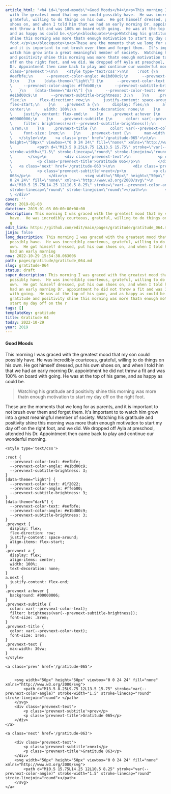 ```yaml
---
article_html: "<h4 id=\"good-moods\">Good Moods</h4>\n<p>This morning I was graced
  with the greatest mood that my son could possibly have.  He was incredibly courteous,
  grateful, willing to do things on his own.  He got himself dressed, put his own
  shoes on, and when I told him that we had an early morning Dr. appointment he did
  not throw a fit and was 100% on board with going.  He was at the top of his game,
  and as happy as could be.</p>\n<blockquote>\n<p>Watching his gratitude and positivity
  shine this morning was more thatn enough motivation to start my day off on the right
  foot.</p>\n</blockquote>\n<p>These are the moments that we long for as parents,
  and it is important to not brush over them and forget them.  It's important to to
  watch him grow into a great meaningful member of society.  Watching his gratitude
  and positivity shine this morning was more thatn enough motivation to start my day
  off on the right foot, and we did. We dropped off Ayla at preschool, attended his
  Dr. Appointment then came back to play and continue our wonderful morning.</p>\n<div
  class='prevnext'>\n\n    <style type='text/css'>\n\n    :root {\n      --prevnext-color-text:
  #eefbfe;\n      --prevnext-color-angle: #e1bd00c9;\n      --prevnext-subtitle-brightness:
  3;\n    }\n    [data-theme=\"light\"] {\n      --prevnext-color-text: #1f2022;\n
  \     --prevnext-color-angle: #ffeb00;\n      --prevnext-subtitle-brightness: 3;\n
  \   }\n    [data-theme=\"dark\"] {\n      --prevnext-color-text: #eefbfe;\n      --prevnext-color-angle:
  #e1bd00c9;\n      --prevnext-subtitle-brightness: 3;\n    }\n    .prevnext {\n      display:
  flex;\n      flex-direction: row;\n      justify-content: space-around;\n      align-items:
  flex-start;\n    }\n    .prevnext a {\n      display: flex;\n      align-items:
  center;\n      width: 100%;\n      text-decoration: none;\n    }\n    a.next {\n
  \     justify-content: flex-end;\n    }\n    .prevnext a:hover {\n      background:
  #00000006;\n    }\n    .prevnext-subtitle {\n      color: var(--prevnext-color-text);\n
  \     filter: brightness(var(--prevnext-subtitle-brightness));\n      font-size:
  .8rem;\n    }\n    .prevnext-title {\n      color: var(--prevnext-color-text);\n
  \     font-size: 1rem;\n    }\n    .prevnext-text {\n      max-width: 30vw;\n    }\n
  \   </style>\n\n    <a class='prev' href='/gratitude-065'>\n\n\n        <svg width=\"50px\"
  height=\"50px\" viewbox=\"0 0 24 24\" fill=\"none\" xmlns=\"http://www.w3.org/2000/svg\">\n
  \           <path d=\"M13.5 8.25L9.75 12L13.5 15.75\" stroke=\"var(--prevnext-color-angle)\"
  stroke-width=\"1.5\" stroke-linecap=\"round\" stroke-linejoin=\"round\"> </path>\n
  \       </svg>\n        <div class='prevnext-text'>\n            <p class='prevnext-subtitle'>prev</p>\n
  \           <p class='prevnext-title'>Gratitude 065</p>\n        </div>\n    </a>\n\n
  \   <a class='next' href='/gratitude-063'>\n\n        <div class='prevnext-text'>\n
  \           <p class='prevnext-subtitle'>next</p>\n            <p class='prevnext-title'>Gratitude
  063</p>\n        </div>\n        <svg width=\"50px\" height=\"50px\" viewbox=\"0
  0 24 24\" fill=\"none\" xmlns=\"http://www.w3.org/2000/svg\">\n            <path
  d=\"M10.5 15.75L14.25 12L10.5 8.25\" stroke=\"var(--prevnext-color-angle)\" stroke-width=\"1.5\"
  stroke-linecap=\"round\" stroke-linejoin=\"round\"></path>\n        </svg>\n    </a>\n
  \ </div>"
cover: ''
date: 2019-01-03
datetime: 2019-01-03 00:00:00+00:00
description: This morning I was graced with the greatest mood that my son could possibly
  have.  He was incredibly courteous, grateful, willing to do things on his own.  He
  g
edit_link: https://github.com/edit/main/pages/gratitude/gratitude_064.md
jinja: false
long_description: This morning I was graced with the greatest mood that my son could
  possibly have.  He was incredibly courteous, grateful, willing to do things on his
  own.  He got himself dressed, put his own shoes on, and when I told him that we
  had an early morning
now: 2022-10-29 15:54:38.063006
path: pages/gratitude/gratitude_064.md
slug: gratitude-064
status: draft
super_description: This morning I was graced with the greatest mood that my son could
  possibly have.  He was incredibly courteous, grateful, willing to do things on his
  own.  He got himself dressed, put his own shoes on, and when I told him that we
  had an early morning Dr. appointment he did not throw a fit and was 100% on board
  with going.  He was at the top of his game, and as happy as could be. Watching his
  gratitude and positivity shine this morning was more thatn enough motivation to
  start my day off on the r
tags: []
templateKey: gratitude
title: Gratitude 64
today: 2022-10-29
year: 2019
---
```


#### Good Moods


This morning I was graced with the greatest mood that my son could possibly have.  He was incredibly courteous, grateful, willing to do things on his own.  He got himself dressed, put his own shoes on, and when I told him that we had an early morning Dr. appointment he did not throw a fit and was 100% on board with going.  He was at the top of his game, and as happy as could be.

>   Watching his gratitude and positivity shine this morning was more thatn enough motivation to start my day off on the right foot.

These are the moments that we long for as parents, and it is important to not brush over them and forget them.  It's important to to watch him grow into a great meaningful member of society.  Watching his gratitude and positivity shine this morning was more thatn enough motivation to start my day off on the right foot, and we did. We dropped off Ayla at preschool, attended his Dr. Appointment then came back to play and continue our wonderful morning.
<div class='prevnext'>

    <style type='text/css'>

    :root {
      --prevnext-color-text: #eefbfe;
      --prevnext-color-angle: #e1bd00c9;
      --prevnext-subtitle-brightness: 3;
    }
    [data-theme="light"] {
      --prevnext-color-text: #1f2022;
      --prevnext-color-angle: #ffeb00;
      --prevnext-subtitle-brightness: 3;
    }
    [data-theme="dark"] {
      --prevnext-color-text: #eefbfe;
      --prevnext-color-angle: #e1bd00c9;
      --prevnext-subtitle-brightness: 3;
    }
    .prevnext {
      display: flex;
      flex-direction: row;
      justify-content: space-around;
      align-items: flex-start;
    }
    .prevnext a {
      display: flex;
      align-items: center;
      width: 100%;
      text-decoration: none;
    }
    a.next {
      justify-content: flex-end;
    }
    .prevnext a:hover {
      background: #00000006;
    }
    .prevnext-subtitle {
      color: var(--prevnext-color-text);
      filter: brightness(var(--prevnext-subtitle-brightness));
      font-size: .8rem;
    }
    .prevnext-title {
      color: var(--prevnext-color-text);
      font-size: 1rem;
    }
    .prevnext-text {
      max-width: 30vw;
    }
    </style>
    
    <a class='prev' href='/gratitude-065'>
    

        <svg width="50px" height="50px" viewbox="0 0 24 24" fill="none" xmlns="http://www.w3.org/2000/svg">
            <path d="M13.5 8.25L9.75 12L13.5 15.75" stroke="var(--prevnext-color-angle)" stroke-width="1.5" stroke-linecap="round" stroke-linejoin="round"> </path>
        </svg>
        <div class='prevnext-text'>
            <p class='prevnext-subtitle'>prev</p>
            <p class='prevnext-title'>Gratitude 065</p>
        </div>
    </a>
    
    <a class='next' href='/gratitude-063'>
    
        <div class='prevnext-text'>
            <p class='prevnext-subtitle'>next</p>
            <p class='prevnext-title'>Gratitude 063</p>
        </div>
        <svg width="50px" height="50px" viewbox="0 0 24 24" fill="none" xmlns="http://www.w3.org/2000/svg">
            <path d="M10.5 15.75L14.25 12L10.5 8.25" stroke="var(--prevnext-color-angle)" stroke-width="1.5" stroke-linecap="round" stroke-linejoin="round"></path>
        </svg>
    </a>
  </div>